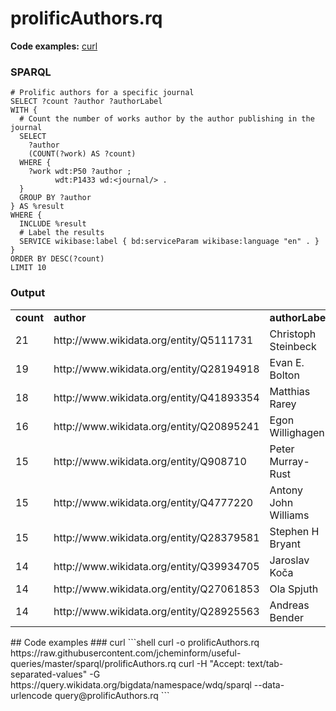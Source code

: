 # prolificAuthors.rq
**Code examples:** [curl](#curl)
### SPARQL
```sparql
# Prolific authors for a specific journal
SELECT ?count ?author ?authorLabel
WITH {
  # Count the number of works author by the author publishing in the journal
  SELECT
    ?author
    (COUNT(?work) AS ?count)
  WHERE {
    ?work wdt:P50 ?author ;
          wdt:P1433 wd:<journal/> .
  }
  GROUP BY ?author
} AS %result
WHERE {
  INCLUDE %result 
  # Label the results
  SERVICE wikibase:label { bd:serviceParam wikibase:language "en" . } 
}
ORDER BY DESC(?count)
LIMIT 10
```
### Output
<table>
  <tr>
    <td><b>count</b></td>
    <td><b>author</b></td>
    <td><b>authorLabel</b></td>
  </tr>
  <tr>
    <td>21</td>
    <td>http://www.wikidata.org/entity/Q5111731</td>
    <td>Christoph Steinbeck</td>
  </tr>
  <tr>
    <td>19</td>
    <td>http://www.wikidata.org/entity/Q28194918</td>
    <td>Evan E. Bolton</td>
  </tr>
  <tr>
    <td>18</td>
    <td>http://www.wikidata.org/entity/Q41893354</td>
    <td>Matthias Rarey</td>
  </tr>
  <tr>
    <td>16</td>
    <td>http://www.wikidata.org/entity/Q20895241</td>
    <td>Egon Willighagen</td>
  </tr>
  <tr>
    <td>15</td>
    <td>http://www.wikidata.org/entity/Q908710</td>
    <td>Peter Murray-Rust</td>
  </tr>
  <tr>
    <td>15</td>
    <td>http://www.wikidata.org/entity/Q4777220</td>
    <td>Antony John Williams</td>
  </tr>
  <tr>
    <td>15</td>
    <td>http://www.wikidata.org/entity/Q28379581</td>
    <td>Stephen H Bryant</td>
  </tr>
  <tr>
    <td>14</td>
    <td>http://www.wikidata.org/entity/Q39934705</td>
    <td>Jaroslav Koča</td>
  </tr>
  <tr>
    <td>14</td>
    <td>http://www.wikidata.org/entity/Q27061853</td>
    <td>Ola Spjuth</td>
  </tr>
  <tr>
    <td>14</td>
    <td>http://www.wikidata.org/entity/Q28925563</td>
    <td>Andreas Bender</td>
  </tr>
</table>
## Code examples
### curl
```shell
curl -o prolificAuthors.rq https://raw.githubusercontent.com/jcheminform/useful-queries/master/sparql/prolificAuthors.rq
curl -H "Accept: text/tab-separated-values" -G https://query.wikidata.org/bigdata/namespace/wdq/sparql --data-urlencode query@prolificAuthors.rq
```
